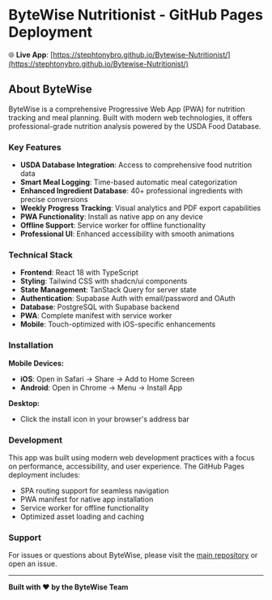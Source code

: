 # ByteWise Nutritionist - GitHub Pages Deployment

🌐 **Live App**: [https://stephtonybro.github.io/Bytewise-Nutritionist/](https://stephtonybro.github.io/Bytewise-Nutritionist/)

## About ByteWise

ByteWise is a comprehensive Progressive Web App (PWA) for nutrition tracking and meal planning. Built with modern web technologies, it offers professional-grade nutrition analysis powered by the USDA Food Database.

### Key Features

- **USDA Database Integration**: Access to comprehensive food nutrition data
- **Smart Meal Logging**: Time-based automatic meal categorization
- **Enhanced Ingredient Database**: 40+ professional ingredients with precise conversions
- **Weekly Progress Tracking**: Visual analytics and PDF export capabilities
- **PWA Functionality**: Install as native app on any device
- **Offline Support**: Service worker for offline functionality
- **Professional UI**: Enhanced accessibility with smooth animations

### Technical Stack

- **Frontend**: React 18 with TypeScript
- **Styling**: Tailwind CSS with shadcn/ui components
- **State Management**: TanStack Query for server state
- **Authentication**: Supabase Auth with email/password and OAuth
- **Database**: PostgreSQL with Supabase backend
- **PWA**: Complete manifest with service worker
- **Mobile**: Touch-optimized with iOS-specific enhancements

### Installation

**Mobile Devices:**
- **iOS**: Open in Safari → Share → Add to Home Screen
- **Android**: Open in Chrome → Menu → Install App

**Desktop:**
- Click the install icon in your browser's address bar

### Development

This app was built using modern web development practices with a focus on performance, accessibility, and user experience. The GitHub Pages deployment includes:

- SPA routing support for seamless navigation
- PWA manifest for native app installation
- Service worker for offline functionality
- Optimized asset loading and caching

### Support

For issues or questions about ByteWise, please visit the [main repository](https://github.com/stephtonybro/Bytewise-Nutritionist) or open an issue.

---

**Built with ❤️ by the ByteWise Team**